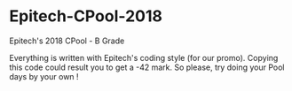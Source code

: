 # Epitech-CPool-2018
Epitech's 2018 CPool - B Grade

Everything is written with Epitech's coding style (for our promo).
Copying this code could result you to get a -42 mark.
So please, try doing your Pool days by your own !
